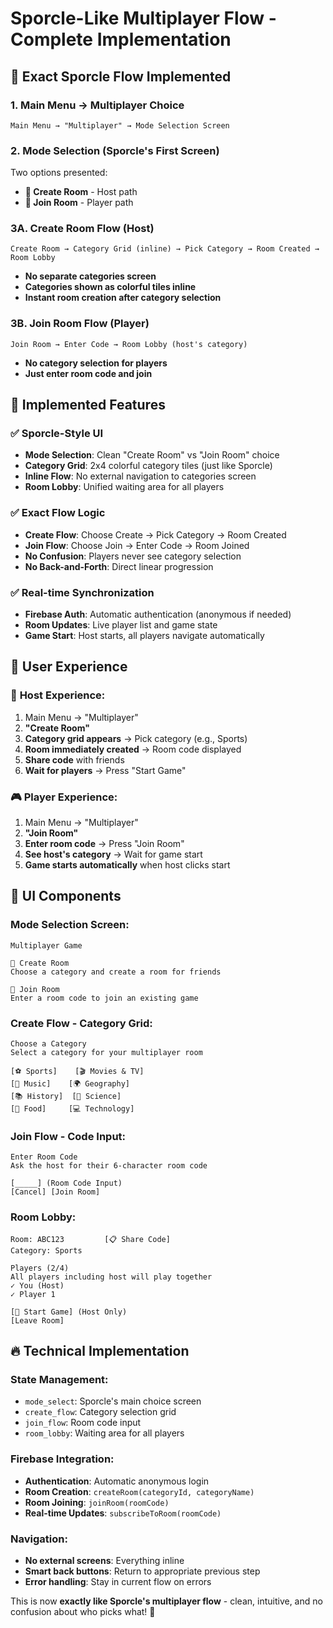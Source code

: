 # Sporcle-Like Multiplayer Flow - Complete Implementation

## 🎯 **Exact Sporcle Flow Implemented**

### **1. Main Menu → Multiplayer Choice**
```
Main Menu → "Multiplayer" → Mode Selection Screen
```

### **2. Mode Selection (Sporcle's First Screen)**
Two options presented:
- **🎯 Create Room** - Host path
- **🚪 Join Room** - Player path

### **3A. Create Room Flow (Host)**
```
Create Room → Category Grid (inline) → Pick Category → Room Created → Room Lobby
```
- **No separate categories screen**
- **Categories shown as colorful tiles inline**
- **Instant room creation after category selection**

### **3B. Join Room Flow (Player)**
```
Join Room → Enter Code → Room Lobby (host's category)
```
- **No category selection for players**
- **Just enter room code and join**

## 🔄 **Implemented Features**

### ✅ **Sporcle-Style UI**
- **Mode Selection**: Clean "Create Room" vs "Join Room" choice
- **Category Grid**: 2x4 colorful category tiles (just like Sporcle)
- **Inline Flow**: No external navigation to categories screen
- **Room Lobby**: Unified waiting area for all players

### ✅ **Exact Flow Logic**
- **Create Flow**: Choose Create → Pick Category → Room Created
- **Join Flow**: Choose Join → Enter Code → Room Joined
- **No Confusion**: Players never see category selection
- **No Back-and-Forth**: Direct linear progression

### ✅ **Real-time Synchronization**
- **Firebase Auth**: Automatic authentication (anonymous if needed)
- **Room Updates**: Live player list and game state
- **Game Start**: Host starts, all players navigate automatically

## 📱 **User Experience**

### 👑 **Host Experience:**
1. Main Menu → "Multiplayer"
2. **"Create Room"** 
3. **Category grid appears** → Pick category (e.g., Sports)
4. **Room immediately created** → Room code displayed
5. **Share code** with friends
6. **Wait for players** → Press "Start Game"

### 🎮 **Player Experience:**
1. Main Menu → "Multiplayer" 
2. **"Join Room"**
3. **Enter room code** → Press "Join Room"
4. **See host's category** → Wait for game start
5. **Game starts automatically** when host clicks start

## 🎨 **UI Components**

### **Mode Selection Screen:**
```
Multiplayer Game

🎯 Create Room
Choose a category and create a room for friends

🚪 Join Room  
Enter a room code to join an existing game
```

### **Create Flow - Category Grid:**
```
Choose a Category
Select a category for your multiplayer room

[⚽ Sports]    [🎬 Movies & TV]
[🎵 Music]    [🌍 Geography] 
[📚 History]  [🔬 Science]
[🍕 Food]     [💻 Technology]
```

### **Join Flow - Code Input:**
```
Enter Room Code
Ask the host for their 6-character room code

[_____] (Room Code Input)
[Cancel] [Join Room]
```

### **Room Lobby:**
```
Room: ABC123         [📋 Share Code]
Category: Sports

Players (2/4)
All players including host will play together
✓ You (Host)
✓ Player 1

[🚀 Start Game] (Host Only)
[Leave Room]
```

## 🔥 **Technical Implementation**

### **State Management:**
- `mode_select`: Sporcle's main choice screen
- `create_flow`: Category selection grid
- `join_flow`: Room code input
- `room_lobby`: Waiting area for all players

### **Firebase Integration:**
- **Authentication**: Automatic anonymous login
- **Room Creation**: `createRoom(categoryId, categoryName)`
- **Room Joining**: `joinRoom(roomCode)`
- **Real-time Updates**: `subscribeToRoom(roomCode)`

### **Navigation:**
- **No external screens**: Everything inline
- **Smart back buttons**: Return to appropriate previous step
- **Error handling**: Stay in current flow on errors

This is now **exactly like Sporcle's multiplayer flow** - clean, intuitive, and no confusion about who picks what! 🎉
